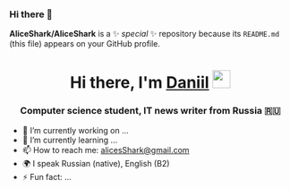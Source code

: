 ### Hi there 👋

**AliceShark/AliceShark** is a ✨ _special_ ✨ repository because its `README.md` (this file) appears on your GitHub profile.

<h1 align="center">Hi there, I'm <a href="https://daniilshat.ru/" target="_blank">Daniil</a> 
<img src="https://github.com/blackcater/blackcater/raw/main/images/Hi.gif" height="32"/></h1>
<h3 align="center">Computer science student, IT news writer from Russia 🇷🇺</h3>

- 🔭 I’m currently working on ...
- 🌱 I’m currently learning ...
- 📫 How to reach me: alicesShark@gmail.com
- 🌍 I speak Russian (native), English (B2)
- ⚡ Fun fact: ...
